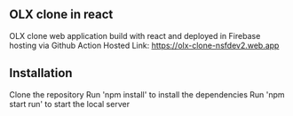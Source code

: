 ## OLX clone in react

OLX clone web application build with react and deployed in Firebase
hosting via Github Action
Hosted Link:  https://olx-clone-nsfdev2.web.app

## Installation

Clone the repository
Run 'npm install' to install the dependencies
Run 'npm start run' to start the local server
